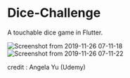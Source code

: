 # Dice-Challenge
A touchable dice game in Flutter. 

![Screenshot from 2019-11-26 07-11-18](https://user-images.githubusercontent.com/32789510/69599436-08261c00-101e-11ea-971c-f9dadc842824.png)
![Screenshot from 2019-11-26 07-11-22](https://user-images.githubusercontent.com/32789510/69599668-f85b0780-101e-11ea-9d6c-3d1490856205.png)

credit : Angela Yu (Udemy)
